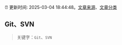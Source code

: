 :alarm_clock: 更新时间: 2025-03-04 18:44:48。[文章来源](/README.md)、[文章分类](/TAGS.md)

## Git、SVN


> 关键字：`Git`、`SVN`



